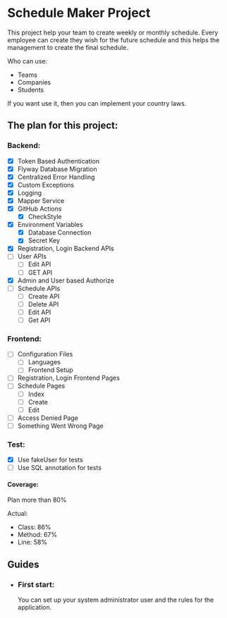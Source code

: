 # Schedule Maker Project

This project help your team to create weekly or monthly schedule. Every employee can create they wish for the future schedule and this helps the management to create the final schedule.

Who can use:
- Teams
- Companies
- Students

If you want use it, then you can implement your country laws.

## The plan for this project:

### Backend:
- [x] Token Based Authentication
- [x] Flyway Database Migration
- [x] Centralized Error Handling
- [x] Custom Exceptions
- [x] Logging
- [x] Mapper Service
- [X] GitHub Actions
  - [x] CheckStyle
- [x] Environment Variables
  - [x] Database Connection
  - [x] Secret Key
- [x] Registration, Login Backend APIs
- [ ] User APIs
  - [ ] Edit API
  - [ ] GET API
- [x] Admin and User based Authorize
- [ ] Schedule APIs
  - [ ] Create API
  - [ ] Delete API
  - [ ] Edit API
  - [ ] Get API

### Frontend:
- [ ] Configuration Files
  - [ ] Languages
  - [ ] Frontend Setup
- [ ] Registration, Login Frontend Pages
- [ ] Schedule Pages
  - [ ] Index
  - [ ] Create
  - [ ] Edit
- [ ] Access Denied Page
- [ ] Something Went Wrong Page

### Test:
- [x] Use fakeUser for tests
- [ ] Use SQL annotation for tests
#### Coverage:
Plan more than 80%

Actual:
- Class: 86%
- Method: 67%
- Line: 58%

## Guides

- ### First start:

  You can set up your system administrator user and the rules for the application.

